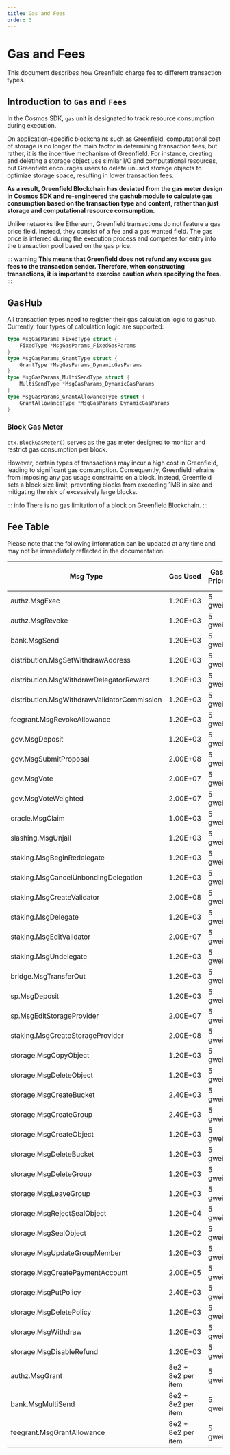 ```yaml
---
title: Gas and Fees
order: 3
---
```


# Gas and Fees

This document describes how Greenfield charge fee to different transaction types.

## Introduction to `Gas` and `Fees`

In the Cosmos SDK, `gas` unit is designated to track resource consumption during execution.

On application-specific blockchains such as Greenfield, computational cost of storage is no 
longer the main factor in determining transaction fees, but rather, it is the incentive mechanism 
of Greenfield. For instance, creating and deleting a storage object use similar I/O and computational 
resources, but Greenfield encourages users to delete unused storage objects to optimize storage space, 
resulting in lower transaction fees.

**As a result, Greenfield Blockchain has deviated from the gas meter design in Cosmos SDK and re-engineered the gashub
module to calculate gas consumption based on the transaction type and content, rather than just 
storage and computational resource consumption.**

Unlike networks like Ethereum, Greenfield transactions do not feature a gas price field. 
Instead, they consist of a fee and a gas wanted field. The gas price is inferred during 
the execution process and competes for entry into the transaction pool based on the gas price.

::: warning
**This means that Greenfield does not refund any excess gas fees to the transaction sender. 
Therefore, when constructing transactions, it is important to exercise caution when specifying the fees.**
:::


## GasHub
All transaction types need to register their gas calculation logic to gashub. Currently, four types of calculation logic 
are supported:

```go
type MsgGasParams_FixedType struct {
	FixedType *MsgGasParams_FixedGasParams 
}
type MsgGasParams_GrantType struct {
	GrantType *MsgGasParams_DynamicGasParams 
}
type MsgGasParams_MultiSendType struct {
	MultiSendType *MsgGasParams_DynamicGasParams 
}
type MsgGasParams_GrantAllowanceType struct {
	GrantAllowanceType *MsgGasParams_DynamicGasParams 
}
```

### Block Gas Meter

`ctx.BlockGasMeter()` serves as the gas meter designed to monitor and restrict gas consumption per block.

However, certain types of transactions may incur a high cost in Greenfield, leading to significant gas consumption. 
Consequently, Greenfield refrains from imposing any gas usage constraints on a block. Instead, Greenfield sets a block 
size limit, preventing blocks from exceeding 1MB in size and mitigating the risk of excessively large blocks.


::: info
There is no gas limitation of a block on Greenfield Blockchain.
:::

## Fee Table

Please note that the following information can be updated at any time and may not be immediately reflected in the 
documentation.

| Msg Type                                    | Gas Used           | Gas Price | Expected Fee(assuming BNB $300) |
|---------------------------------------------|--------------------|-----------|---------------------------------|
| authz.MsgExec                               | 1.20E+03           | 5 gwei    | $0.0018                         |
| authz.MsgRevoke                             | 1.20E+03           | 5 gwei    | $0.0018                         |
| bank.MsgSend                                | 1.20E+03           | 5 gwei    | $0.0018                         |
| distribution.MsgSetWithdrawAddress          | 1.20E+03           | 5 gwei    | $0.0018                         |
| distribution.MsgWithdrawDelegatorReward     | 1.20E+03           | 5 gwei    | $0.0018                         |
| distribution.MsgWithdrawValidatorCommission | 1.20E+03           | 5 gwei    | $0.0018                         |
| feegrant.MsgRevokeAllowance                 | 1.20E+03           | 5 gwei    | $0.0018                         |
| gov.MsgDeposit                              | 1.20E+03           | 5 gwei    | $0.0018                         |
| gov.MsgSubmitProposal                       | 2.00E+08           | 5 gwei    | $300                            |
| gov.MsgVote                                 | 2.00E+07           | 5 gwei    | $30                             |
| gov.MsgVoteWeighted                         | 2.00E+07           | 5 gwei    | $30                             |
| oracle.MsgClaim                             | 1.00E+03           | 5 gwei    | $0.0015                         |
| slashing.MsgUnjail                          | 1.20E+03           | 5 gwei    | $0.0018                         |
| staking.MsgBeginRedelegate                  | 1.20E+03           | 5 gwei    | $0.0018                         |
| staking.MsgCancelUnbondingDelegation        | 1.20E+03           | 5 gwei    | $0.0018                         |
| staking.MsgCreateValidator                  | 2.00E+08           | 5 gwei    | $300                            |
| staking.MsgDelegate                         | 1.20E+03           | 5 gwei    | $0.0018                         |
| staking.MsgEditValidator                    | 2.00E+07           | 5 gwei    | $30                             |
| staking.MsgUndelegate                       | 1.20E+03           | 5 gwei    | $0.0018                         |
| bridge.MsgTransferOut                       | 1.20E+03           | 5 gwei    | $0.0018                         |
| sp.MsgDeposit                               | 1.20E+03           | 5 gwei    | $0.0018                         |
| sp.MsgEditStorageProvider                   | 2.00E+07           | 5 gwei    | $30                             |
| staking.MsgCreateStorageProvider            | 2.00E+08           | 5 gwei    | $300                            |
| storage.MsgCopyObject                       | 1.20E+03           | 5 gwei    | $0.0018                         |
| storage.MsgDeleteObject                     | 1.20E+03           | 5 gwei    | $0.0018                         |
| storage.MsgCreateBucket                     | 2.40E+03           | 5 gwei    | $0.0036                         |
| storage.MsgCreateGroup                      | 2.40E+03           | 5 gwei    | $0.0036                         |
| storage.MsgCreateObject                     | 1.20E+03           | 5 gwei    | $0.0018                         |
| storage.MsgDeleteBucket                     | 1.20E+03           | 5 gwei    | $0.0018                         |
| storage.MsgDeleteGroup                      | 1.20E+03           | 5 gwei    | $0.0018                         |
| storage.MsgLeaveGroup                       | 1.20E+03           | 5 gwei    | $0.0018                         |
| storage.MsgRejectSealObject                 | 1.20E+04           | 5 gwei    | $0.018                          |
| storage.MsgSealObject                       | 1.20E+02           | 5 gwei    | $0.00018                        |
| storage.MsgUpdateGroupMember                | 1.20E+03           | 5 gwei    | $0.0018                         |
| storage.MsgCreatePaymentAccount             | 2.00E+05           | 5 gwei    | $0.3                            |
| storage.MsgPutPolicy                        | 2.40E+03           | 5 gwei    | $0.0036                         |
| storage.MsgDeletePolicy                     | 1.20E+03           | 5 gwei    | $0.0018                         |
| storage.MsgWithdraw                         | 1.20E+03           | 5 gwei    | $0.0018                         |
| storage.MsgDisableRefund                    | 1.20E+03           | 5 gwei    | $0.0018                         |
| authz.MsgGrant                              | 8e2 + 8e2 per item | 5 gwei    | $0.0012 per item                |
| bank.MsgMultiSend                           | 8e2 + 8e2 per item | 5 gwei    | $0.0012 per item                |
| feegrant.MsgGrantAllowance                  | 8e2 + 8e2 per item | 5 gwei    | $0.0012 per item                |


